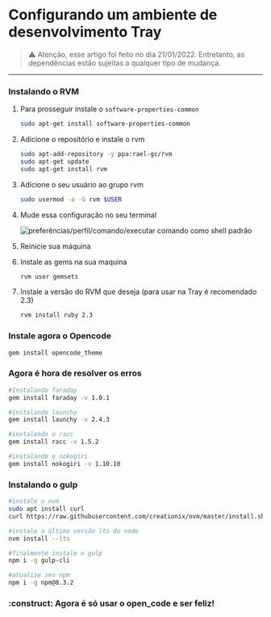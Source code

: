 # Configurando um ambiente de desenvolvimento Tray

> ⚠️ Atenção, esse artigo foi feito no dia 21/01/2022. Entretanto, as dependências estão sujeitas a qualquer tipo de mudança.
> 

---

### Instalando o RVM

1. Para prosseguir instale o `software-properties-common`
    
    ```bash
    sudo apt-get install software-properties-common
    ```
    
2. Adicione o repositório e instale o rvm
    
    ```bash
    sudo apt-add-repository -y ppa:rael-gc/rvm
    sudo apt-get update
    sudo apt-get install rvm
    ```
    
3. Adicione o seu usuário ao grupo rvm
    
    ```bash
    sudo usermod -a -G rvm $USER
    ```
    
4. Mude essa configuração no seu terminal
    
    ![preferências/perfil/comando/executar comando como shell padrão](https://github.com/joaby-eficaz/configurando-ambiente-tray/blob/main/Group%206.png)
    
5. Reinicie sua máquina
6. Instale as gems na sua maquina
    
    ```bash
    rvm user gemsets
    ```
    
7. Instale a versão do RVM que deseja (para usar na Tray é recomendado 2.3)
    
    ```bash
    rvm install ruby 2.3
    ```
    

### Instale agora o Opencode

```bash
gem install opencode_theme
```

### Agora é hora de resolver os erros

```bash
#Instalando faraday
gem install faraday -v 1.0.1

#instalando launchy
gem install launchy -v 2.4.3

#instalando o racc
gem install racc -v 1.5.2

#instalando o nokogiri
gem install nokogiri -v 1.10.10
```

### Instalando o gulp

```bash
#instale o nvm
sudo apt install curl 
curl https://raw.githubusercontent.com/creationix/nvm/master/install.sh | bash

#instale a última versão lts do node
nvm install --lts

#finalmente instale o gulp
npm i -g gulp-cli

#atualize seu npm
npm i -g npm@8.3.2
```

### :construct: Agora é só usar o open_code e ser feliz!
